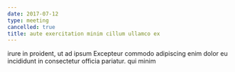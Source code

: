 ```yaml
---
date: 2017-07-12
type: meeting
cancelled: true
title: aute exercitation minim cillum ullamco ex
---
```

irure in proident, ut ad ipsum Excepteur commodo adipiscing enim dolor eu incididunt in consectetur officia pariatur. qui minim